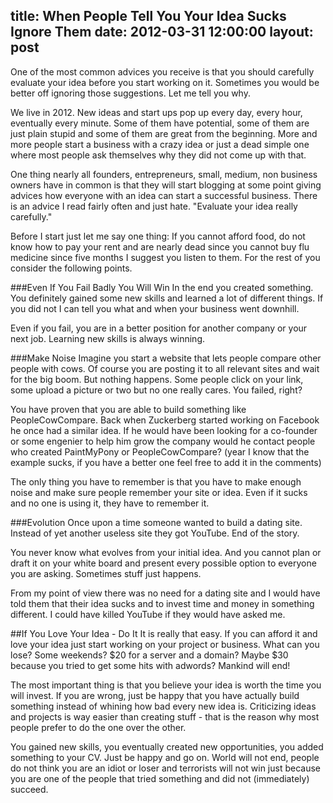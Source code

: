 title: When People Tell You Your Idea Sucks Ignore Them
date: 2012-03-31 12:00:00
layout: post
---
One of the most common advices you receive is that you should carefully 
evaluate your idea before you start working on it. Sometimes you would
be better off ignoring those suggestions. Let me tell you why.
<!--MORE-->

We live in 2012. New ideas and start ups pop up every day, every hour,
eventually every minute. Some of them have potential, some of them are
just plain stupid and some of them are great from the beginning. More
and more people start a business with a crazy idea or just a dead simple
one where most people ask themselves why they did not come up with that.

One thing nearly all founders, entrepreneurs, small, medium, non business
owners have in common is that they will start blogging at some point 
giving advices how everyone with an idea can start a successful business.
There is an advice I read fairly often and just hate. "Evaluate your idea
really carefully."

Before I start just let me say one thing: If you cannot afford food, do not
know how to pay your rent and are nearly dead since you cannot buy flu
medicine since five months I suggest you listen to them. For the rest of
you consider the following points.

###Even If You Fail Badly You Will Win
In the end you created something. You definitely gained some new skills and
learned a lot of different things. If you did not I can tell you what
and when your business went downhill.

Even if you fail, you are in a better position for another company or
your next job. Learning new skills is always winning.

###Make Noise
Imagine you start a website that lets people compare other people with
cows. Of course you are posting it to all relevant sites and wait for the
big boom. But nothing happens. Some people click on your link, some 
upload a picture or two but no one really cares. You failed, right?

You have proven that you are able to build something like PeopleCowCompare.
Back when Zuckerberg started working on Facebook he once had a similar idea.
If he would have been looking for a co-founder or some engenier to help
him grow the company would he contact people who created PaintMyPony or
PeopleCowCompare? (year I know that the example sucks, if you have a
better one feel free to add it in the comments)

The only thing you have to remember is that you have to make enough
noise and make sure people remember your site or idea. Even if it sucks and
no one is using it, they have to remember it.

###Evolution
Once upon a time someone wanted to build a dating site. Instead of yet
another useless site they got YouTube. End of the story.

You never know what evolves from your initial idea. And you cannot plan
or draft it on your white board and present every possible option to
everyone you are asking. Sometimes stuff just happens. 

From my point of view there was no need for a dating site and I would have
told them that their idea sucks and to invest time and money in something
different. I could have killed YouTube if they would have asked me.

##If You Love Your Idea - Do It
It is really that easy. If you can afford it and love your idea just start
working on your project or business. What can you lose? Some weekends?
$20 for a server and a domain? Maybe $30 because you tried to get
some hits with adwords? Mankind will end!

The most important thing is that you believe your idea is worth the time
you will invest. If you are wrong, just be happy that you have actually build
something instead of whining how bad every new idea is. Criticizing ideas
and projects is way easier than creating stuff - that is the reason why
most people prefer to do the one over the other.

You gained new skills, you eventually created new opportunities, you added
something to your CV. Just be happy and go on. World will not end, people
do not think you are an idiot or loser and terrorists will not win just
because you are one of the people that tried something and did not
(immediately) succeed.
